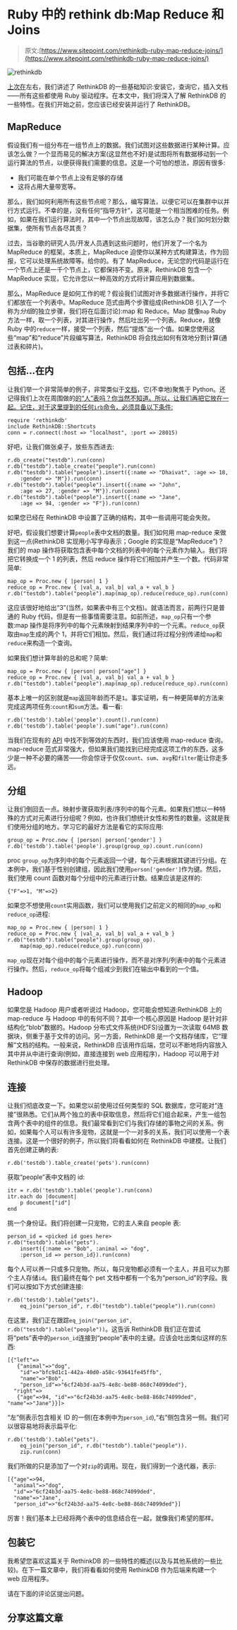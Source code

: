 # Ruby 中的 rethink db:Map Reduce 和 Joins

> 原文:[https://www.sitepoint.com/rethinkdb-ruby-map-reduce-joins/](https://www.sitepoint.com/rethinkdb-ruby-map-reduce-joins/)

![rethinkdb](../Images/90ed17d3ea0b85a53860d4b8709f8ba1.png)

[上次在](https://www.sitepoint.com/rethinkdb-ruby/ "First RethinkDB post")左右，我们讲述了 RethinkDB 的一些基础知识:安装它，查询它，插入文档——所有这些都使用 Ruby 驱动程序。在本文中，我们将深入了解 RethinkDB 的一些特性。在我们开始之前，您应该已经安装并运行了 RethinkDB。

## MapReduce

假设我们有一组分布在一组节点上的数据。我们试图对这些数据进行某种计算。应该怎么做？一个显而易见的解决方案(这显然也不好)是试图将所有数据移动到一个运行算法的节点，以便获得我们需要的信息。这是一个可怕的想法，原因有很多:

*   我们可能在单个节点上没有足够的存储
*   这将占用大量带宽等。

那么，我们如何利用所有这些节点呢？那么，编写算法，以便它可以在集群中以并行方式运行。不幸的是，没有任何“指导方针”，这可能是一个相当困难的任务。例如，如果在我们运行算法时，其中一个节点出现故障，该怎么办？我们如何划分数据集，使所有节点各尽其责？

过去，当谷歌的研究人员/开发人员遇到这些问题时，他们开发了一个名为 MapReduce 的框架。本质上，MapReduce 迫使你以某种方式构建算法，作为回报，它可以处理系统故障等。给你的。有了 MapReduce，无论您的代码是运行在一个节点上还是一千个节点上，它都保持不变。原来，RethinkDB 包含一个 MapReduce 实现，它允许您以一种高效的方式将计算应用到数据集。

那么，MapReduce 是如何工作的呢？假设我们试图对许多数据进行操作，并将它们都放在一个列表中。MapReduce 范式由两个步骤组成(RethinkDB 引入了一个称为*分组*的独立步骤，我们将在后面讨论):map 和 Reduce。Map 就像`map` Ruby 方法一样，取一个列表，对其进行操作，然后吐出另一个列表。Reduce，就像 Ruby 中的`reduce`一样，接受一个列表，然后“提炼”出一个值。如果您使用这些“map”和“reduce”片段编写算法，RethinkDB 将会找出如何有效地分割计算(通过表和碎片)。

## 包括…在内

让我们举一个非常简单的例子，非常类似于[文档](http://rethinkdb.com/docs/map-reduce/)，它(不幸地)聚焦于 Python。还记得我们上次在周围做的[的“人”表吗？你当然不知道。所以，让我们再把它放在一起。记住，对于这里提到的任何`irb`命令，必须具备以下条件:](https://www.sitepoint.com/rethinkdb-ruby/ "First RethinkDB post")

```
require 'rethinkdb'
include RethinkDB::Shortcuts
conn = r.connect(:host => "localhost", :port => 28015)
```

好吧，让我们做张桌子，放些东西进去:

```
r.db_create("testdb").run(conn)
r.db("testdb").table_create("people").run(conn)
r.db("testdb").table("people").insert({:name => "Dhaivat", :age => 18, 
    :gender => "M"}).run(conn)
r.db("testdb").table("people").insert({:name => "John", 
    :age => 27, :gender => "M"}).run(conn)
r.db("testdb").table("people").insert({:name => "Jane", 
    :age => 94, :gender => "F"}).run(conn)
```

如果您已经在 RethinkDB 中设置了正确的结构，其中一些调用可能会失败。

好吧，假设我们想要计算`people`表中文档的数量。我们如何用 map-reduce 来做到这一点(RethinkDB 实现用小写字母表示；Google 的实现是“MapReduce”)？我们的 map 操作将获取包含表中每个文档的列表中的每个元素作为输入。我们将把它转换成一个 1 的列表，然后 reduce 操作将它们相加并产生一个数。代码非常简单:

```
map_op = Proc.new { |person| 1 }
reduce_op = Proc.new { |val_a, val_b| val_a + val_b }
r.db("testdb").table("people").map(map_op).reduce(reduce_op).run(conn)
```

这应该很好地给出“3”(当然，如果表中有三个文档)。就语法而言，前两行只是普通的 Ruby 代码，但是有一些事情需要注意。如前所述，`map_op`只有一个参数:map 操作是将序列中的每个元素映射到结果序列中的一个元素。`reduce_op`获取由`map`生成的两个 1，并将它们相加。然后，我们通过将过程分别传递给`map`和`reduce`来构造一个查询。

如果我们想计算年龄的总和呢？简单:

```
map_op = Proc.new { |person| person["age"] }
reduce_op = Proc.new { |val_a, val_b| val_a + val_b }
r.db("testdb").table("people").map(map_op).reduce(reduce_op).run(conn)
```

基本上唯一的区别就是`map`返回年龄而不是`1`。事实证明，有一种更简单的方法来完成这两项任务:`count`和`sum`方法。看一看:

```
r.db('testdb').table('people').count().run(conn)
r.db('testdb').table('people').sum("age").run(conn)
```

当我们在现有的 [API](http://rethinkdb.com/api/ruby/) 中找不到等效的东西时，我们应该使用 map-reduce 查询。map-reduce 范式非常强大，但如果我们能找到已经完成这项工作的东西，这多少是一种不必要的痛苦——你会惊讶于仅仅`count`、`sum`、`avg`和`filter`能让你走多远。

## 分组

让我们倒回去一点。映射步骤获取列表/序列中的每个元素。如果我们想以一种特殊的方式对元素进行分组呢？例如，也许我们想统计女性和男性的数量。这就是我们使用分组的地方。学习它的最好方法是看它的实际应用:

```
group_op = Proc.new { |person| person['gender'] }
r.db('testdb').table('people').group(group_op).count.run(conn)
```

proc `group_op`为序列中的每个元素返回一个键，每个元素根据其键进行分组。在本例中，我们基于性别创建组，因此我们使用`person['gender']`作为键。然后，我们使用 count 函数对每个分组中的元素进行计数。结果应该是这样的:

```
{"F"=>1, "M"=>2}
```

如果您不想使用`count`实用函数，我们可以使用我们之前定义的相同的`map_op`和`reduce_op`进程:

```
map_op = Proc.new { |person| 1 }
reduce_op = Proc.new { |val_a, val_b| val_a + val_b }
r.db("testdb").table("people").group(group_op).
    map(map_op).reduce(reduce_op).run(conn)
```

`map_op`现在对每个组中的每个元素进行操作，而不是对序列/列表中的每个元素进行操作。然后，`reduce_op`将每个组减少到我们在输出中看到的一个值。

## Hadoop

如果您是 Hadoop 用户或者听说过 Hadoop，您可能会想知道:RethinkDB 上的 map-reduce 与 Hadoop 中的有何不同？其中一个核心原因是 Hadoop 是针对非结构化“blob”数据的。Hadoop 分布式文件系统(HDFS)设置为一次读取 64MB 数据块，侧重于基于文件的访问。另一方面，RethinkDB 是一个文档存储库，它“理解”文档的结构。一般来说，RethinkDB 应该用作后端，您可以不断地将内容放入其中并从中进行查询(例如，直接连接到 web 应用程序)，Hadoop 可以用于对 RethinkDB 中保存的数据进行批处理。

## 连接

让我们彻底改变一下。如果您以前使用过任何类型的 SQL 数据库，您可能对“连接”很熟悉。它们从两个独立的表中获取信息，然后将它们组合起来，产生一组包含两个表中的组件的信息。我们最常看到它们与我们存储的事物之间的关系。例如，如果每个人可以有许多宠物，这就是一个一对多的关系，我们可以使用一个表连接。这是一个很好的例子，所以我们将看看如何在 RethinkDB 中建模。让我们首先创建正确的表:

```
r.db('testdb').table_create('pets').run(conn)
```

获取“people”表中文档的 id:

```
itr = r.db('testdb').table('people').run(conn)
itr.each do |document|
    p document["id"]
end
```

挑一个身份证。我们将创建一只宠物，它的主人来自 people 表:

```
person_id = <picked id goes here>
r.db("testdb").table("pets").
    insert({:name => "Bob", :animal => "dog",
    :person_id => person_id}).run(conn)
```

每个人可以养一只或多只宠物。所以，每只宠物都必须有一个主人，并且可以为那个主人存储`id`。我们最终在每个 pet 文档中都有一个名为“person_id”的字段。我们可以按如下方式创建连接:

```
r.db('testdb').table("pets").
    eq_join("person_id", r.db("testdb").table("people")).run(conn)
```

在这里，我们正在跟踪`eq_join("person_id", r.db("testdb").table("people"))`。这告诉 RethinkDB 我们正在尝试将“pets”表中的`person_id`连接到“people”表中的主键。应该会吐出类似这样的东西:

```
[{"left"=>
   {"animal"=>"dog",
    "id"=>"bfc9d1c1-442a-40d0-a58c-93641fe45ffb",
    "name"=>"Bob",
    "person_id"=>"6cf24b3d-aa75-4e8c-be88-868c74099ded"},
  "right"=>
   {"age"=>94, "id"=>"6cf24b3d-aa75-4e8c-be88-868c74099ded", "name"=>"Jane"}}]>
```

“左”侧表示包含相关 ID 的一侧(在本例中为`person_id`),“右”侧包含另一侧。我们可以很容易地将表示扁平化:

```
r.db('testdb').table("pets").
    eq_join("person_id", r.db("testdb").table("people")).
    zip.run(conn)
```

我们所做的只是添加了一个对`zip`的调用。现在，我们得到一个迭代器，表示:

```
[{"age"=>94,
  "animal"=>"dog",
  "id"=>"6cf24b3d-aa75-4e8c-be88-868c74099ded",
  "name"=>"Jane",
  "person_id"=>"6cf24b3d-aa75-4e8c-be88-868c74099ded"}]
```

厉害！我们基本上已经将两个表中的信息结合在一起，就像我们希望的那样。

## 包装它

我希望您喜欢这篇关于 RethinkDB 的一些特性的概述(以及与其他系统的一些比较)。在下一篇文章中，我们将看看如何使用 RethinkDB 作为后端来构建一个 web 应用程序。

请在下面的评论区提出问题。

## 分享这篇文章